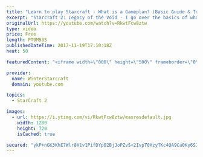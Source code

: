 ```yaml
---
title: "Learn to play Starcraft - What is a Gameplan? (Basic Guide & Tutorial)"
excerpt: "Starcraft 2: Legacy of the Void - I go over the basics of what a gameplan in starcraft 2 is and how to put one together.  Note this is not a guide on WHAT gameplan you should be using as each race!"
originalUrl: https://youtube.com/watch?v=RkwtFcw8ztw
type: video
price: Free
length: PT9M53S
publishedDateTime: 2017-11-19T17:10:18Z
heat: 50

featuredContent: "<iframe width=\"800\" height=\"500\" frameborder=\"0\" src=\"https://www.youtube.com/embed/RkwtFcw8ztw\" allow=\"accelerometer; autoplay; encrypted-media; gyroscope; picture-in-picture\" allowfullscreen></iframe>"

provider:
  name: WinterStarcraft
  domain: youtube.com

topics:
  - StarCraft 2

images:
  - url: https://i.ytimg.com/vi/RkwtFcw8ztw/maxresdefault.jpg
    width: 1280
    height: 720
    isCached: true

secured: "ykP+nGK3KhE7Wlr8H1v1PifDYp02BjJoPZvS+2IvpT0XzyTKc4QA9Ca0Ky6SIYkTBW53e8gBS+1T8rn27TCU374LnPCDNPVnBCC3/crT+LsVr59DFcebgWQnY5sV3TV0Jq0OeImtqDC+68NwvNwUv99pv+NcdM4Izs+kkOHAh55+S7dNTauununoslfMmN0By/dNxxDaiT9oaaDVvY8AKdAj/FaLQm34rzSxk+6Z6Bf2f8trNTjmyYb3fs0qGzjFX8Un5/DoC+NDo44phG9HU+ncO1TWBeTKy1ztMXRtWFk2Vhn1nEaVbcCn7H/CWAIu24VWmcwXw9qhu91El+kFqfpcqlODfZcOOTHTWdg5gNGOSNfJlfwjBeG6i7rj+d4Zrfae7R1N/8JtPiuPLgk9exint0WoD8ZpDQ2Oj4wCIYk=;oT3zkvup/Nmrf0K7qjdknQ=="
---
```


